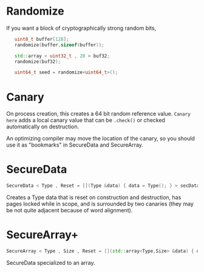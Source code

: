 # Randomize

If you want a block of cryptographically strong random bits,
```C++
   uint8_t buffer[128];
   randomize(buffer,sizeof(buffer));

   std::array < uint32_t , 20 > buf32;
   randomize(buf32);

   uint64_t seed = randomize<uint64_t>();
```
# Canary
On process creation, this creates a 64 bit random reference value.  `Canary here` adds a local canary value that can be `.check()` or checked automatically on destruction.

An optimizing compiler may move the location of the canary, so you should use it as "bookmarks" in SecureData and SecureArray.

# SecureData
```C++
SecureData < Type , Reset = [](Type &data) { data = Type(); } > secData;
```
Creates a Type data that is reset on construction and destruction, has
pages locked while in scope, and is surrounded by two canaries (they may be not quite adjacent because of word alignment).

# SecureArray+
```C++
SecureArray < Type , Size , Reset = [](std::array<Type,Size> &data) { data.fill(Type()); }> secArray;
```
SecureData specialized to an array.


